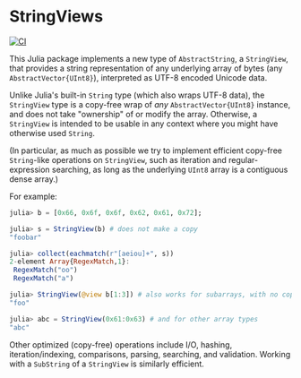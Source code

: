 # StringViews

[![CI](https://github.com/JuliaStrings/StringViews.jl/workflows/CI/badge.svg)](https://github.com/JuliaStrings/StringViews.jl/actions?query=workflow%3ACI)

This Julia package implements a new type of `AbstractString`, a `StringView`,
that provides a string representation of any underlying array of bytes
(any `AbstractVector{UInt8}`), interpreted as UTF-8 encoded Unicode data.

Unlike Julia's built-in `String` type (which also wraps UTF-8 data), the
`StringView` type is a copy-free wrap of *any* `AbstractVector{UInt8}`
instance, and does not take "ownership" of or modify the array.   Otherwise,
a `StringView` is intended to be usable in any context where you might
have otherwise used `String`.

(In particular, as much as possible we try to implement efficient copy-free
`String`-like operations on `StringView`, such as iteration and regular-expression
searching, as long as the underlying `UInt8` array is a contiguous dense array.)

For example:

```jl
julia> b = [0x66, 0x6f, 0x6f, 0x62, 0x61, 0x72];

julia> s = StringView(b) # does not make a copy
"foobar"

julia> collect(eachmatch(r"[aeiou]+", s))
2-element Array{RegexMatch,1}:
 RegexMatch("oo")
 RegexMatch("a")

julia> StringView(@view b[1:3]) # also works for subarrays, with no copy
"foo"

julia> abc = StringView(0x61:0x63) # and for other array types
"abc"
```

Other optimized (copy-free) operations include I/O, hashing, iteration/indexing,
comparisons, parsing, searching, and validation.  Working with a `SubString` of
a `StringView` is similarly efficient.

